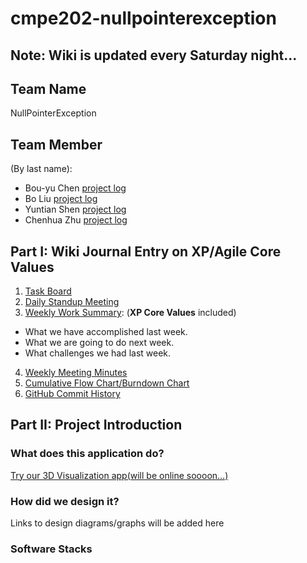 # cmpe202-nullpointerexception

## Note: Wiki is updated every Saturday night...

## Team Name
NullPointerException

## Team Member
(By last name):
* Bou-yu Chen [project log](https://github.com/nguyensjsu/cmpe202-nullpointerexception/blob/master/wiki/Individual%20Log%20-%20Bou%20Yu.md)
* Bo Liu [project log](https://github.com/nguyensjsu/cmpe202-nullpointerexception/blob/master/wiki/Individual%20Log%20-%20Bo.md)
* Yuntian Shen [project log](https://github.com/nguyensjsu/cmpe202-nullpointerexception/blob/master/wiki/Individual%20Log%20-%20Yuntian.md)
* Chenhua Zhu [project log](https://github.com/nguyensjsu/cmpe202-nullpointerexception/blob/master/wiki/Individual%20Log%20-%20Chenhua.md)

## Part I: Wiki Journal Entry on XP/Agile Core Values 
1. [Task Board](https://github.com/nguyensjsu/cmpe202-nullpointerexception/projects/1)
2. [Daily Standup Meeting](https://github.com/nguyensjsu/cmpe202-nullpointerexception/blob/master/wiki/Daily%20Meeting%20Notes.md)
3. [Weekly Work Summary](https://github.com/nguyensjsu/cmpe202-nullpointerexception/blob/master/wiki/Group%20Weekly%20Work%20Summary.md): (**XP Core Values** included)
* What we have accomplished last week.
* What we are going to do next week.
* What challenges we had last week.
4. [Weekly Meeting Minutes](https://github.com/nguyensjsu/cmpe202-nullpointerexception/blob/master/wiki/Weekly%20Meeting%20Minutes.md)<br/>
5. [Cumulative Flow Chart/Burndown Chart](https://docs.google.com/a/sjsu.edu/spreadsheets/d/1bWMVaQuS-0zET6jMfLjl1s13q0flpJJ-jsu5P5w4Vlc/edit?usp=sharing)
6. [GitHub Commit History](https://github.com/nguyensjsu/cmpe202-nullpointerexception/commits/master)

## Part II: Project Introduction
### What does this application do?
[Try our 3D Visualization app(will be online soooon...)](url)

### How did we design it?
Links to design diagrams/graphs will be added here

### Software Stacks
